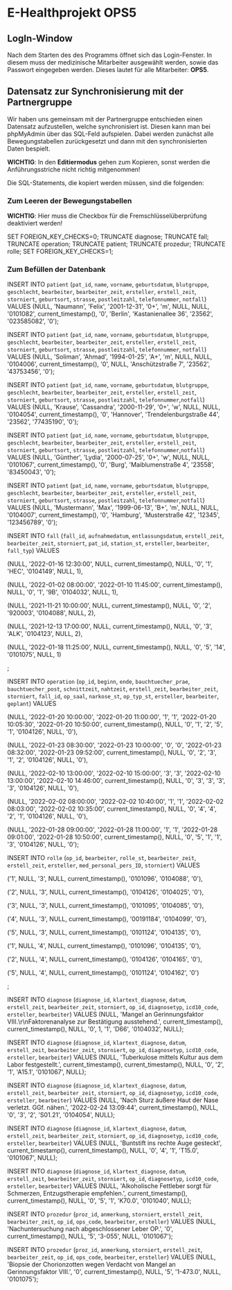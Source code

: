 # E-Healthprojekt OPS5

  

## LogIn-Window

  Nach dem Starten des des Programms öffnet sich das Login-Fenster. In diesem muss der medizinische Mitarbeiter ausgewählt werden, sowie das Passwort eingegeben werden. Dieses lautet für alle Mitarbeiter: **OPS5**.

  
## Datensatz zur Synchronisierung mit der Partnergruppe

Wir haben uns gemeinsam mit der Partnergruppe entschieden einen Datensatz aufzustellen, welche synchronisiert ist. Diesen kann man bei phpMyAdmin über das SQL-Feld aufspielen. Dabei werden zunächst alle Bewegungstabellen zurückgesetzt und dann mit den synchronisierten Daten bespielt.

**WICHTIG**: In den **Editiermodus** gehen zum Kopieren, sonst werden die Anführungsstriche nicht richtig mitgenommen!

 Die SQL-Statements, die kopiert werden müssen, sind die folgenden:

### Zum Leeren der Bewegungstabellen

**WICHTIG**: Hier muss die Checkbox für die Fremschlüsselüberprüfung deaktiviert werden!

SET FOREIGN_KEY_CHECKS=0;
TRUNCATE diagnose;
TRUNCATE fall;
TRUNCATE operation;
TRUNCATE patient;
TRUNCATE prozedur;
TRUNCATE rolle;
SET FOREIGN_KEY_CHECKS=1;

### Zum Befüllen der Datenbank

INSERT INTO `patient` (`pat_id`, `name`, `vorname`, `geburtsdatum`, `blutgruppe`, `geschlecht`, `bearbeiter`, `bearbeiter_zeit`, `ersteller`, `erstell_zeit`, `storniert`, `geburtsort`, `strasse`, `postleitzahl`, `telefonnummer`, `notfall`) VALUES (NULL, 'Naumann', 'Felix', '2001-12-31', '0+', 'm', NULL, NULL, '0101082', current_timestamp(), '0', 'Berlin', 'Kastanienallee 36', '23562', '023585082', '0');

INSERT INTO `patient` (`pat_id`, `name`, `vorname`, `geburtsdatum`, `blutgruppe`, `geschlecht`, `bearbeiter`, `bearbeiter_zeit`, `ersteller`, `erstell_zeit`, `storniert`, `geburtsort`, `strasse`, `postleitzahl`, `telefonnummer`, `notfall`) VALUES (NULL, 'Soliman', 'Ahmad', '1994-01-25', 'A+', 'm', NULL, NULL, '0104006', current_timestamp(), '0', NULL, 'Anschützstraße 7', '23562', '43753456', '0');

INSERT INTO `patient` (`pat_id`, `name`, `vorname`, `geburtsdatum`, `blutgruppe`, `geschlecht`, `bearbeiter`, `bearbeiter_zeit`, `ersteller`, `erstell_zeit`, `storniert`, `geburtsort`, `strasse`, `postleitzahl`, `telefonnummer`,`notfall`) VALUES (NULL, 'Krause', 'Cassandra', '2000-11-29', '0+', 'w', NULL, NULL, '0104054', current_timestamp(), '0', 'Hannover', 'Trendelenburgstraße 44', '23562', '77435190', '0');

INSERT INTO `patient` (`pat_id`, `name`, `vorname`, `geburtsdatum`, `blutgruppe`, `geschlecht`, `bearbeiter`, `bearbeiter_zeit`, `ersteller`, `erstell_zeit`, `storniert`, `geburtsort`, `strasse`, `postleitzahl`, `telefonnummer`,`notfall`) VALUES (NULL, 'Günther', 'Lydia', '2000-07-25', '0+', 'w', NULL, NULL, '0101067', current_timestamp(), '0', 'Burg', 'Maiblumenstraße 4', '23558', '83450043', '0');

INSERT INTO `patient` (`pat_id`, `name`, `vorname`, `geburtsdatum`, `blutgruppe`, `geschlecht`, `bearbeiter`, `bearbeiter_zeit`, `ersteller`, `erstell_zeit`, `storniert`, `geburtsort`, `strasse`, `postleitzahl`, `telefonnummer`,`notfall`) VALUES (NULL, 'Mustermann', 'Max', '1999-06-13', 'B+', 'm', NULL, NULL, '0104007', current_timestamp(), '0', 'Hamburg', 'Musterstraße 42', '12345', '123456789', '0');

INSERT INTO `fall` (`fall_id`, `aufnahmedatum`, `entlassungsdatum`, `erstell_zeit`, `bearbeiter_zeit`, `storniert`, `pat_id`, `station_st`, `ersteller`, `bearbeiter`, `fall_typ`) VALUES

(NULL, '2022-01-16 12:30:00', NULL, current_timestamp(), NULL, '0', '1', 'HEC', '0104149', NULL, 1),

(NULL, '2022-01-02 08:00:00', '2022-01-10 11:45:00', current_timestamp(), NULL, '0', '1', '9B', '0104032', NULL, 1),

(NULL, '2021-11-21 10:00:00', NULL, current_timestamp(), NULL, '0', '2', '920003', '0104088', NULL, 2),

(NULL, '2021-12-13 17:00:00', NULL, current_timestamp(), NULL, '0', '3', 'ALK', '0104123', NULL, 2),

(NULL, '2022-01-18 11:25:00', NULL, current_timestamp(), NULL, '0', '5', '14', '0101075', NULL, 1)

;

INSERT INTO `operation` (`op_id`, `beginn`, `ende`, `bauchtuecher_prae`, `bauchtuecher_post`, `schnittzeit`, `nahtzeit`, `erstell_zeit`, `bearbeiter_zeit`, `storniert`, `fall_id`, `op_saal`, `narkose_st`, `op_typ_st`, `ersteller`, `bearbeiter`, `geplant`) VALUES

(NULL, '2022-01-20 10:00:00', '2022-01-20 11:00:00', '1', '1', '2022-01-20 10:05:30', '2022-01-20 10:50:00', current_timestamp(), NULL, '0', '1', '2', '5', '1', '0104126', NULL, '0'),

(NULL, '2022-01-23 08:30:00', '2022-01-23 10:00:00', '0', '0', '2022-01-23 08:32:00', '2022-01-23 09:52:00', current_timestamp(), NULL, '0', '2', '3', '1', '2', '0104126', NULL, '0'),

(NULL, '2022-02-10 13:00:00', '2022-02-10 15:00:00', '3', '3', '2022-02-10 13:00:00', '2022-02-10 14:46:00', current_timestamp(), NULL, '0', '3', '3', '3', '3', '0104126', NULL, '0'),

(NULL, '2022-02-02 08:00:00', '2022-02-02 10:40:00', '1', '1', '2022-02-02 08:03:00', '2022-02-02 10:35:00', current_timestamp(), NULL, '0', '4', '4', '2', '1', '0104126', NULL, '0'),

(NULL, '2022-01-28 09:00:00', '2022-01-28 11:00:00', '1', '1', '2022-01-28 09:01:00', '2022-01-28 10:50:00', current_timestamp(), NULL, '0', '5', '1', '1', '3', '0104126', NULL, '0');

INSERT INTO `rolle` (`op_id`, `bearbeiter`, `rolle_st`, `bearbeiter_zeit`, `erstell_zeit`, `ersteller`, `med_personal_pers_ID`, `storniert`) VALUES

('1', NULL, '3', NULL, current_timestamp(), '0101096', '0104088', '0'),

('2', NULL, '3', NULL, current_timestamp(), '0104126', '0104025', '0'),

('3', NULL, '3', NULL, current_timestamp(), '0101095', '0104085', '0'),

('4', NULL, '3', NULL, current_timestamp(), '00191184', '0104099', '0'),

('5', NULL, '3', NULL, current_timestamp(), '0101124', '0104135', '0'),

('1', NULL, '4', NULL, current_timestamp(), '0101096', '0104135', '0'),

('2', NULL, '4', NULL, current_timestamp(), '0104126', '0104165', '0'),

('5', NULL, '4', NULL, current_timestamp(), '0101124', '0104162', '0')

;

INSERT INTO `diagnose` (`diagnose_id`, `klartext_diagnose`, `datum`, `erstell_zeit`, `bearbeiter_zeit`, `storniert`, `op_id`, `diagnosetyp`, `icd10_code`, `ersteller`, `bearbeiter`) VALUES (NULL, 'Mangel an Gerinnungsfaktor VIII.\r\nFaktorenanalyse zur Bestätigung ausstehend.', current_timestamp(), current_timestamp(), NULL, '0', 1, '1', 'D66', '0104032', NULL);

INSERT INTO `diagnose` (`diagnose_id`, `klartext_diagnose`, `datum`, `erstell_zeit`, `bearbeiter_zeit`, `storniert`, `op_id`, `diagnosetyp`, `icd10_code`, `ersteller`, `bearbeiter`) VALUES (NULL, 'Tuberkulose mittels Kultur aus dem Labor festgestellt.', current_timestamp(), current_timestamp(), NULL, '0', '2', '1', 'A15.1', '0101067', NULL);

INSERT INTO `diagnose` (`diagnose_id`, `klartext_diagnose`, `datum`, `erstell_zeit`, `bearbeiter_zeit`, `storniert`, `op_id`, `diagnosetyp`, `icd10_code`, `ersteller`, `bearbeiter`) VALUES (NULL, 'Nach Sturz äußere Haut der Nase verletzt. GGf. nähen.', '2022-02-24 13:09:44', current_timestamp(), NULL, '0', '3', '2', 'S01.21', '0104054', NULL);

INSERT INTO `diagnose` (`diagnose_id`, `klartext_diagnose`, `datum`, `erstell_zeit`, `bearbeiter_zeit`, `storniert`, `op_id`, `diagnosetyp`, `icd10_code`, `ersteller`, `bearbeiter`) VALUES (NULL, 'Buntstift ins rechte Auge gesteckt', current_timestamp(), current_timestamp(), NULL, '0', '4', '1', 'T15.0', '0101067', NULL);

INSERT INTO `diagnose` (`diagnose_id`, `klartext_diagnose`, `datum`, `erstell_zeit`, `bearbeiter_zeit`, `storniert`, `op_id`, `diagnosetyp`, `icd10_code`, `ersteller`, `bearbeiter`) VALUES (NULL, 'Alkoholische Fettleber sorgt für Schmerzen, Entzugstherapie empfehlen.', current_timestamp(), current_timestamp(), NULL, '0', '5', '1', 'K70.0', '0101040', NULL);

INSERT INTO `prozedur` (`proz_id`, `anmerkung`, `storniert`, `erstell_zeit`, `bearbeiter_zeit`, `op_id`, `ops_code`, `bearbeiter`, `ersteller`) VALUES (NULL, 'Nachuntersuchung nach abgeschlossener Leber OP.',  '0', current_timestamp(), NULL, '5', '3-055', NULL, '0101067');

INSERT INTO `prozedur` (`proz_id`, `anmerkung`, `storniert`, `erstell_zeit`, `bearbeiter_zeit`, `op_id`, `ops_code`, `bearbeiter`, `ersteller`) VALUES (NULL, 'Biopsie der Chorionzotten wegen Verdacht von Mangel an Gerinnungsfaktor VIII.', '0', current_timestamp(), NULL, '5', '1-473.0', NULL, '0101075');
